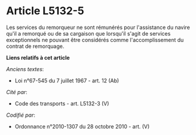 # Article L5132-5

Les services du remorqueur ne sont rémunérés pour l'assistance du navire qu'il a remorqué ou de sa cargaison que lorsqu'il
s'agit de services exceptionnels ne pouvant être considérés comme l'accomplissement du contrat de remorquage.

**Liens relatifs à cet article**

_Anciens textes_:

  - Loi n°67-545 du 7 juillet 1967 - art. 12 (Ab)

_Cité par_:

  - Code des transports - art. L5132-3 (V)

_Codifié par_:

  - Ordonnance n°2010-1307 du 28 octobre 2010 - art. (V)

